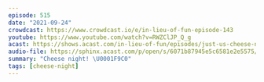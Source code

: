 ```yaml
---
episode: 515
date: "2021-09-24"
crowdcast: https://www.crowdcast.io/e/in-lieu-of-fun-episode-143
youtube: https://www.youtube.com/watch?v=RWZClJP_Q_g
acast: https://shows.acast.com/in-lieu-of-fun/episodes/just-us-cheese-night-2
audio-file: https://sphinx.acast.com/p/open/s/6071b87945e5c6581e2e5575/e/6151c07837e57b001214e199/media.mp3
summary: "Cheese night! \U0001F9C0"
tags: [cheese-night]
---
```

